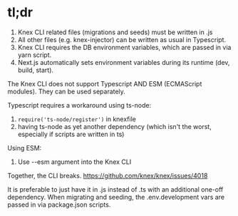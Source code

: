 # tl;dr

1. Knex CLI related files (migrations and seeds) must be written in .js
2. All other files (e.g. knex-injector) can be written as usual in Typescript.
3. Knex CLI requires the DB environment variables, which are passed in via yarn script.
4. Next.js automatically sets environment variables during its runtime (dev, build, start).

The Knex CLI does not support Typescript AND ESM (ECMAScript modules). They can be used separately.

Typescript requires a workaround using ts-node:

1. `require('ts-node/register')` in knexfile
2. having ts-node as yet another dependency (which isn't the worst, especially if scripts are written in ts)

Using ESM:

1. Use --esm argument into the Knex CLI

Together, the CLI breaks. https://github.com/knex/knex/issues/4018

It is preferable to just have it in .js instead of .ts with an additional one-off dependency.
When migrating and seeding, the .env.development vars are passed in via package.json scripts.
